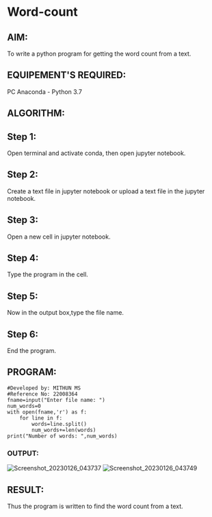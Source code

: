 # Word-count
## AIM:
To write a python program for getting the word count from a text.
## EQUIPEMENT'S REQUIRED: 
PC
Anaconda - Python 3.7
## ALGORITHM: 
## Step 1:
Open terminal and activate conda, then open jupyter notebook.

## Step 2:
Create a text file in jupyter notebook or upload a text file in the jupyter notebook.

## Step 3:
Open a new cell in jupyter notebook.

## Step 4:
Type the program in the cell.

## Step 5:
Now in the output box,type the file name.

## Step 6:
End the program.

## PROGRAM:
```
#Developed by: MITHUN MS
#Reference No: 22008364
fname=input("Enter file name: ")
num_words=0
with open(fname,'r') as f:
    for line in f:
        words=line.split()
        num_words+=len(words)
print("Number of words: ",num_words)
```

### OUTPUT:

![Screenshot_20230126_043737](https://user-images.githubusercontent.com/118344695/214822686-85b4614d-1084-4577-ab3e-f1a4c0b30992.png)
![Screenshot_20230126_043749](https://user-images.githubusercontent.com/118344695/214822853-d7281adc-6ae0-497a-8542-9b6b79bec385.png)



## RESULT:
Thus the program is written to find the word count from a text.
